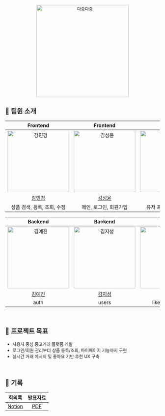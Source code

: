 <p align="center">
  <img src="https://github.com/user-attachments/assets/dc300d70-7132-43fc-8542-cae1776eb4db" width=300px alt="다중다중"/>
</p>

## 👥 팀원 소개  
| Frontend | Frontend | Fronted |
| :-----: | :-----: | :------: |
| <img src="https://avatars.githubusercontent.com/u/109705781?v=4" width=200px alt="강민경"/> | <img src="https://avatars.githubusercontent.com/u/86221268?v=4" width=200px alt="김성윤"/> | <img src="https://avatars.githubusercontent.com/u/86095931?v=4" width=200px alt="김태진"/> |
| [강민경](https://github.com/mingyeong0210)|[김성윤](https://github.com/tjddbs531)|[김태진](https://github.com/crossbat)|
| 상품 검색, 등록, 조회, 수정 | 메인, 로그인, 회원가입 | 유저 프로필, 마이페이지 |

| Backend | Backend | Backend | Backend |
| :-----: | :-----: | :------: | :------: |
| <img src="https://avatars.githubusercontent.com/u/109929675?s=96&v=4" width=200px alt="김예진"/> | <img src="https://avatars.githubusercontent.com/u/203613790?s=96&v=4" width=200px alt="김지성"/> | <img src="https://avatars.githubusercontent.com/u/93849731?s=96&v=4" width=200px alt="이정은"/> | <img src="https://avatars.githubusercontent.com/u/65845253?s=96&v=4" width=200px alt="이하은"/> |
| [김예진](https://github.com/YeJin-Kim-code)|[김지성](https://github.com/jiseong1688)|[이정은](https://github.com/foreverkiddd)|[이하은](https://github.com/gkdms0605)|
| auth | users | likes, comments | items |

<br>

## 🎯 프로젝트 목표  
- 사용자 중심 중고거래 플랫폼 개발  
- 로그인/회원 관리부터 상품 등록/조회, 마이페이지 기능까지 구현  
- 실시간 거래 메시지 및 좋아요 기반 추천 UX 구축

<br>

## 🔗 기록 
| 회의록 | 발표자료 |
| :---: | :---: |
| [Notion](https://www.notion.so/2-1c1f93f59cb080268d2ac5933ad7835c?pvs=4) | [PDF](../docs/DajungDajung.pdf) |
